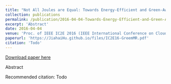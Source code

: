 ```yaml
---
title: "Not All Joules are Equal: Towards Energy-Efficient and Green-Aware Data Processing Frameworks"
collection: publications
permalink: /publication/2016-04-04-Towards-Energy-Efficient-and-Green-Aware-Data-Processing-Frameworks
excerpt: 'Abstract'
date: 2016-04-04
venue: 'Proc. of IEEE IC2E 2016 (IEEE International Conference on Cloud Engineering)'
paperurl: 'https://JiahaiHu.github.io/files/IC2E16-GreemMR.pdf'
citation: 'Todo'
---
```


<a href='https://JiahaiHu.github.io/files/IC2E16-GreemMR.pdf'>Download paper here</a>

Abstract

Recommended citation: Todo